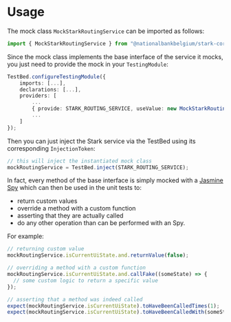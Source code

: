 # Usage

The mock class `MockStarkRoutingService` can be imported as follows:

```typescript
import { MockStarkRoutingService } from "@nationalbankbelgium/stark-core/testing";
```

Since the mock class implements the base interface of the service it mocks, you just need to provide the mock in your `TestingModule`:

```typescript
TestBed.configureTestingModule({
    imports: [...],
    declarations: [...],
    providers: [
        ...
        { provide: STARK_ROUTING_SERVICE, useValue: new MockStarkRoutingService() },
        ...
    ]
});
```

Then you can just inject the Stark service via the TestBed using its corresponding `InjectionToken`:

```typescript
// this will inject the instantiated mock class
mockRoutingService = TestBed.inject(STARK_ROUTING_SERVICE);
```

In fact, every method of the base interface is simply mocked
with a [Jasmine Spy](https://jasmine.github.io/api/3.5/Spy.html) which can then be used in the unit tests to:

- return custom values
- override a method with a custom function
- asserting that they are actually called
- do any other operation than can be performed with an Spy.

For example:

```typescript
// returning custom value
mockRoutingService.isCurrentUiState.and.returnValue(false);

// overriding a method with a custom function
mockRoutingService.isCurrentUiState.and.callFake((someState) => {
  // some custom logic to return a specific value
});

// asserting that a method was indeed called
expect(mockRoutingService.isCurrentUiState).toHaveBeenCalledTimes(1);
expect(mockRoutingService.isCurrentUiState).toHaveBeenCalledWith(someState, someParams);
```
